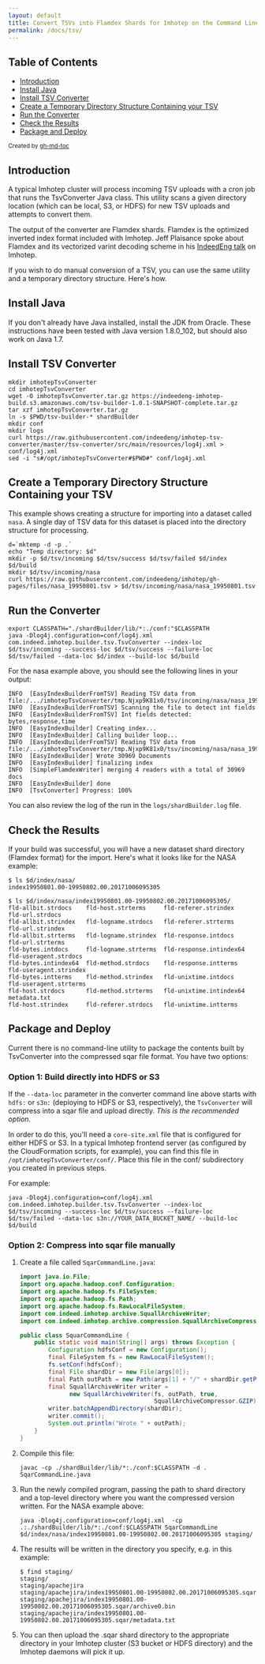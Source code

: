 ```yaml
---
layout: default
title: Convert TSVs into Flamdex Shards for Imhotep on the Command Line
permalink: /docs/tsv/
---
```


## Table of Contents

* [Introduction](#introduction)
* [Install Java](#install-java)
* [Install TSV Converter](#install-tsv-converter)
* [Create a Temporary Directory Structure Containing your TSV](#create-a-temporary-directory-structure-containing-your-tsv)
* [Run the Converter](#run-the-converter)
* [Check the Results](#check-the-results)
* [Package and Deploy](#package-and-deploy)

<sub>Created by [gh-md-toc](https://github.com/ekalinin/github-markdown-toc.go)</sub>


## Introduction

A typical Imhotep cluster will process incoming TSV uploads with a cron job that
runs the TsvConverter Java class. This utility scans a given directory location 
(which can be local, S3, or HDFS) for new TSV uploads and attempts to convert them.

The output of the converter are Flamdex shards. Flamdex is the optimized inverted index
format included with Imhotep. Jeff Plaisance spoke about Flamdex and its vectorized varint
decoding scheme in his [IndeedEng talk](http://engineering.indeedblog.com/talks/imhotep-large-scale-analytics-machine-learning-indeed/) on Imhotep.

If you wish to do manual conversion of a TSV, you can use the same utility and a temporary
directory structure. Here's how.

## Install Java

If you don't already have Java installed, install the JDK from Oracle. These instructions
have been tested with Java version 1.8.0_102, but should also work on Java 1.7.

## Install TSV Converter

    mkdir imhotepTsvConverter
    cd imhotepTsvConverter
    wget -O imhotepTsvConverter.tar.gz https://indeedeng-imhotep-build.s3.amazonaws.com/tsv-builder-1.0.1-SNAPSHOT-complete.tar.gz
    tar xzf imhotepTsvConverter.tar.gz
    ln -s $PWD/tsv-builder-* shardBuilder
    mkdir conf
    mkdir logs
    curl https://raw.githubusercontent.com/indeedeng/imhotep-tsv-converter/master/tsv-converter/src/main/resources/log4j.xml > conf/log4j.xml
    sed -i "s#/opt/imhotepTsvConverter#$PWD#" conf/log4j.xml

## Create a Temporary Directory Structure Containing your TSV

This example shows creating a structure for importing into a dataset called `nasa`. A single
day of TSV data for this dataset is placed into the directory structure for processing.

    d=`mktemp -d -p .`
    echo "Temp directory: $d"
    mkdir -p $d/tsv/incoming $d/tsv/success $d/tsv/failed $d/index $d/build
    mkdir $d/tsv/incoming/nasa
    curl https://raw.githubusercontent.com/indeedeng/imhotep/gh-pages/files/nasa_19950801.tsv > $d/tsv/incoming/nasa/nasa_19950801.tsv

## Run the Converter

    export CLASSPATH="./shardBuilder/lib/*:./conf:"$CLASSPATH
    java -Dlog4j.configuration=conf/log4j.xml com.indeed.imhotep.builder.tsv.TsvConverter --index-loc $d/tsv/incoming --success-loc $d/tsv/success --failure-loc $d/tsv/failed --data-loc $d/index --build-loc $d/build
    
For the nasa example above, you should see the following lines in your output:


    INFO  [EasyIndexBuilderFromTSV] Reading TSV data from file:/.../imhotepTsvConverter/tmp.Njxp9K81x0/tsv/incoming/nasa/nasa_19950801.tsv
    INFO  [EasyIndexBuilderFromTSV] Scanning the file to detect int fields
    INFO  [EasyIndexBuilderFromTSV] Int fields detected: bytes,response,time
    INFO  [EasyIndexBuilder] Creating index...
    INFO  [EasyIndexBuilder] Calling builder loop...
    INFO  [EasyIndexBuilderFromTSV] Reading TSV data from file:/.../imhotepTsvConverter/tmp.Njxp9K81x0/tsv/incoming/nasa/nasa_19950801.tsv
    INFO  [EasyIndexBuilder] Wrote 30969 Documents
    INFO  [EasyIndexBuilder] finalizing index
    INFO  [SimpleFlamdexWriter] merging 4 readers with a total of 30969 docs
    INFO  [EasyIndexBuilder] done
    INFO  [TsvConverter] Progress: 100%

You can also review the log of the run in the `logs/shardBuilder.log` file.

## Check the Results

If your build was successful, you will have a new dataset shard directory (Flamdex format)
for the import. Here's what it looks like for the NASA example:

    $ ls $d/index/nasa/
    index19950801.00-19950802.00.20171006095305

    $ ls $d/index/nasa/index19950801.00-19950802.00.20171006095305/
    fld-allbit.strdocs    fld-host.strterms     fld-referer.strindex     fld-url.strdocs
    fld-allbit.strindex   fld-logname.strdocs   fld-referer.strterms     fld-url.strindex
    fld-allbit.strterms   fld-logname.strindex  fld-response.intdocs     fld-url.strterms
    fld-bytes.intdocs     fld-logname.strterms  fld-response.intindex64  fld-useragent.strdocs
    fld-bytes.intindex64  fld-method.strdocs    fld-response.intterms    fld-useragent.strindex
    fld-bytes.intterms    fld-method.strindex   fld-unixtime.intdocs     fld-useragent.strterms
    fld-host.strdocs      fld-method.strterms   fld-unixtime.intindex64  metadata.txt
    fld-host.strindex     fld-referer.strdocs   fld-unixtime.intterms

## Package and Deploy

Current there is no command-line utility to package the contents built by TsvConverter into the compressed sqar file format. You have two options:

### Option 1: Build directly into HDFS or S3

If the `--data-loc` parameter in the converter command line above starts with `hdfs:` or `s3n:` (deploying to HDFS or S3, respectively),
the `TsvConverter` will compress into a sqar file and upload directly. *This is the recommended option.*

In order to do this, you'll need a `core-site.xml` file that is configured for either HDFS or S3. In a typical Imhotep frontend server
(as configured by the CloudFormation scripts, for example), you can find this file in `/opt/imhotepTsvConverter/conf/`. Place this
file in the conf/ subdirectory you created in previous steps.

For example:

    java -Dlog4j.configuration=conf/log4j.xml com.indeed.imhotep.builder.tsv.TsvConverter --index-loc $d/tsv/incoming --success-loc $d/tsv/success --failure-loc $d/tsv/failed --data-loc s3n://YOUR_DATA_BUCKET_NAME/ --build-loc $d/build

### Option 2: Compress into sqar file manually

1. Create a file called `SqarCommandLine.java`:

    ```java
    import java.io.File;
    import org.apache.hadoop.conf.Configuration;
    import org.apache.hadoop.fs.FileSystem;
    import org.apache.hadoop.fs.Path;
    import org.apache.hadoop.fs.RawLocalFileSystem;
    import com.indeed.imhotep.archive.SquallArchiveWriter;
    import com.indeed.imhotep.archive.compression.SquallArchiveCompressor;

    public class SquarCommandLine {
        public static void main(String[] args) throws Exception {
            Configuration hdfsConf = new Configuration();
            final FileSystem fs = new RawLocalFileSystem();
            fs.setConf(hdfsConf);
            final File shardDir = new File(args[0]);
            final Path outPath = new Path(args[1] + "/" + shardDir.getParentFile().getName() + "/" + shardDir.getName() + ".sqar");
            final SquallArchiveWriter writer =
                  new SquallArchiveWriter(fs, outPath, true,
                                          SquallArchiveCompressor.GZIP);
            writer.batchAppendDirectory(shardDir);
            writer.commit();
            System.out.println("Wrote " + outPath);
        }
    }
    ```
    
1. Compile this file:

    ```
    javac -cp ./shardBuilder/lib/*:./conf:$CLASSPATH -d . SqarCommandLine.java
    ```
    
1. Run the newly compiled program, passing the path to shard directory and a top-level directory where you want the 
compressed version written. For the NASA example above:

    ```
    java -Dlog4j.configuration=conf/log4j.xml  -cp .:./shardBuilder/lib/*:./conf:$CLASSPATH SqarCommandLine $d/index/nasa/index19950801.00-19950802.00.20171006095305 staging/
    ```
    
1. The results will be written in the directory you specify, e.g. in this example:

    ```
    $ find staging/
    staging/
    staging/apachejira
    staging/apachejira/index19950801.00-19950802.00.20171006095305.sqar
    staging/apachejira/index19950801.00-19950802.00.20171006095305.sqar/archive0.bin
    staging/apachejira/index19950801.00-19950802.00.20171006095305.sqar/metadata.txt
    ```

1. You can then upload the .sqar shard directory to the appropriate directory in your Imhotep cluster (S3 bucket or HDFS directory) and the Imhotep daemons will pick it up.
